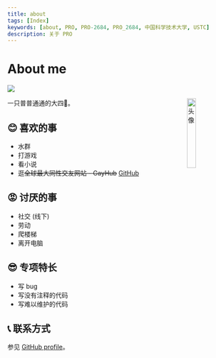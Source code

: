 ```yaml
---
title: about
tags: [Index]
keywords: [about, PRO, PRO-2684, PRO_2684, 中国科学技术大学, USTC]
description: 关于 PRO
---
```


# About me

[![](https://img.shields.io/badge/Crazy%20Thur.-V%20me%2050-red?logo=kfc)](http://home.ustc.edu.cn/~pro/images/out/appreciate_wechat.jpg)

一只普普通通的大四🐶。
<img align="right" src="https://avatars.githubusercontent.com/u/54608551" alt="头像" style="width: 20%;">

## 😊 喜欢的事

- 水群
- 打游戏
- 看小说
- 逛~~全球最大同性交友网站 - GayHub~~ [GitHub](https://github.com/)

## 😡 讨厌的事

- 社交 (线下)
- 劳动
- 爬楼梯
- 离开电脑

## 😎 专项特长

- 写 bug
- 写没有注释的代码
- 写难以维护的代码

## 📞 联系方式

参见 [GitHub profile](https://github.com/PRO-2684)。

